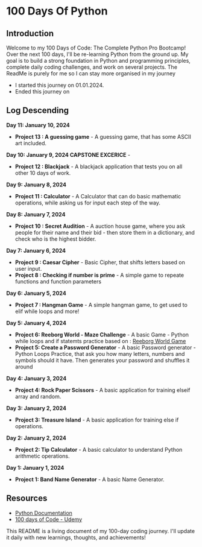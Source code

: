 # 100 Days Of Python

## Introduction
Welcome to my 100 Days of Code: The Complete Python Pro Bootcamp! Over the next 100 days, I'll be re-learning Python from the ground up. 
My goal is to build a strong foundation in Python and programming principles, complete daily coding challenges, and work on several projects.
The ReadMe is purely for me so I can stay more organised in my journey



- I started this journey on 01.01.2024.
- Ended this journey on 

## Log Descending

**Day 11: January 10, 2024**
- **Project 13 : A guessing game** -  A guessing game, that has some ASCII art included.

**Day 10: January 9, 2024 CAPSTONE EXCERICE** -
- **Project 12 : Blackjack** -  A blackjack application that tests you on all other 10 days of work.

**Day 9: January 8, 2024** 
- **Project 11 : Calculator** - A Calculator that can do basic mathematic operations, while asking us for input each step of the way.

**Day 8: January 7, 2024**  
- **Project 10 : Secret Audition** - A auction house game, where you ask people for their name and their bid - then store them in a dictionary, and check who is the highest bidder.

**Day 7: January 6, 2024**  
- **Project 9 : Caesar Cipher** - Basic Cipher, that shifts letters based on user input.
- **Project 8 : Checking if number is prime** - A simple game to repeate functions and function parameters


**Day 6: January 5, 2024**
- **Project 7 : Hangman Game** - A simple hangman game, to get used to elif while loops and more!

**Day 5: January 4, 2024**
- **Project 6: Reeborg World - Maze Challenge** - A basic Game - Python while loops and if statemts practice based on : [Reeborg World Game](https://reeborg.ca/reeborg.html?lang=en&mode=python&menu=worlds%2Fmenus%2Freeborg_intro_en.json&name=Maze&url=worlds%2Ftutorial_en%2Fmaze1.json)
- **Project 5: Create a Password Generator** - A basic Password generator - Python Loops Practice, that ask you how many letters, numbers and symbols should it have. Then generates your password and shuffles it around

**Day 4: January 3, 2024**
- **Project 4: Rock Paper Scissors**  - A basic application for training elseif array and random.

**Day 3: January 2, 2024**
- **Project 3: Treasure Island**  - A basic application for training else if operations.

**Day 2: January 2, 2024**
- **Project 2: Tip Calculator**  - A basic calculator to understand Python arithmetic operations.

**Day 1: January 1, 2024**
- **Project 1: Band Name Generator** - A basic Name Generator.


  

  






  
## Resources
- [Python Documentation](https://docs.python.org/3/)
- [100 days of Code - Udemy](https://www.udemy.com/course/100-days-of-code/)


This README is a living document of my 100-day coding journey. I'll update it daily with new learnings, thoughts, and achievements!
